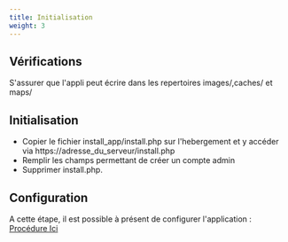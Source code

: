 ```yaml
---
title: Initialisation
weight: 3
---
```


## Vérifications 

S'assurer que l'appli peut écrire dans les repertoires images/,caches/ et maps/

## Initialisation

* Copier le fichier install_app/install.php sur l'hebergement et y accéder via https://adresse_du_serveur/install.php
* Remplir les champs permettant de créer un compte admin
* Supprimer install.php.

## Configuration

A cette étape, il est possible à présent de configurer l'application : [Procédure Ici](/fr/documentation/configuration/)
